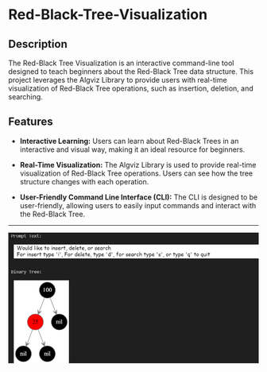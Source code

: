 # Red-Black-Tree-Visualization
## Description

The Red-Black Tree Visualization is an interactive command-line tool designed to teach beginners about the Red-Black Tree data structure. This project leverages the Algviz Library to provide users with real-time visualization of Red-Black Tree operations, such as insertion, deletion, and searching.

## Features

- **Interactive Learning:** Users can learn about Red-Black Trees in an interactive and visual way, making it an ideal resource for beginners.

- **Real-Time Visualization:** The Algviz Library is used to provide real-time visualization of Red-Black Tree operations. Users can see how the tree structure changes with each operation.

- **User-Friendly Command Line Interface (CLI):** The CLI is designed to be user-friendly, allowing users to easily input commands and interact with the Red-Black Tree.

---

![Red Black Tree Application Visual](https://github.com/BDJONES/Red-Black-Tree-Visualization/blob/main/Red%20Black%20Image.png)
